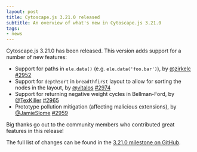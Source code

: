```yaml
---
layout: post
title: Cytoscape.js 3.21.0 released
subtitle: An overview of what's new in Cytoscape.js 3.21.0
tags:
- news
---
```


Cytoscape.js 3.21.0 has been released.  This version adds support for a number of new features:

- Support for paths in `ele.data()` (e.g. `ele.data('foo.bar')`), by [@zirkelc](https://github.com/zirkelc) [#2952](https://github.com/cytoscape/cytoscape.js/pull/2952)
- Support for `depthSort` in `breadthfirst` layout to allow for sorting the nodes in the layout, by [@vitalos](https://github.com/vitalos) [#2974](https://github.com/cytoscape/cytoscape.js/pull/2974)
- Support for returning negative weight cycles in Bellman-Ford, by [@TexKiller](https://github.com/TexKiller) [#2965](https://github.com/cytoscape/cytoscape.js/pull/2965)
- Prototype pollution mitigation (affecting malicious extensions), by [@JamieSlome](https://github.com/JamieSlome) [#2959](https://github.com/cytoscape/cytoscape.js/pull/2959)

Big thanks go out to the community members who contributed great features in this release!

The full list of changes can be found in the [3.21.0 milestone on GitHub](https://github.com/cytoscape/cytoscape.js/milestone/222?closed=1).
